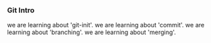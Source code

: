 ### Git Intro
we are learning about 'git-init'.
we are learning about 'commit'.
we are learning about 'branching'.
we are learning about 'merging'.

